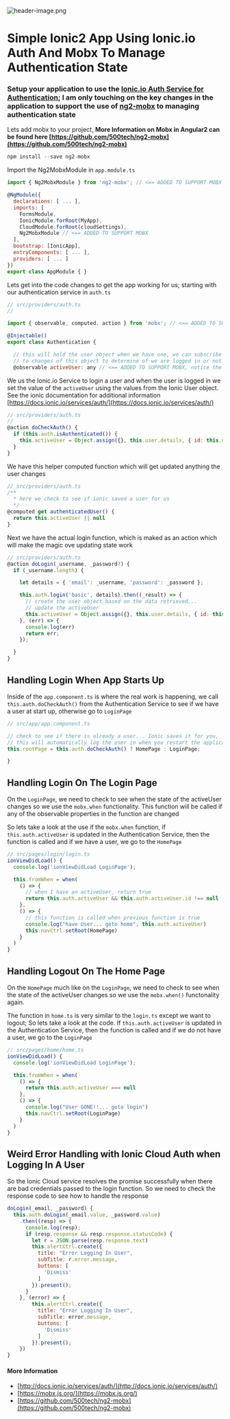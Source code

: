 ![header-image.png](header-image.png)

Simple Ionic2 App Using Ionic.io Auth And Mobx To Manage Authentication State
==


### Setup your application to use the [Ionic.io Auth Service for Authentication](https://docs.ionic.io/services/auth/); I am only touching on the key changes in the application to support the use of [ng2-mobx](https://github.com/500tech/ng2-mobx) to managing authentication state

Lets add mobx to your project, **More Information on Mobx in Angular2 can be found here [https://github.com/500tech/ng2-mobx](https://github.com/500tech/ng2-mobx)**
```Javascript
npm install --save ng2-mobx
```
Import the Ng2MobxModule in `app.module.ts`
```Javascript
import { Ng2MobxModule } from 'ng2-mobx'; // <== ADDED TO SUPPORT MOBX

@NgModule({
  declarations: [ ... ],
  imports: [
    FormsModule,
    IonicModule.forRoot(MyApp),
    CloudModule.forRoot(cloudSettings),
    Ng2MobxModule // <== ADDED TO SUPPORT MOBX
  ],
  bootstrap: [IonicApp],
  entryComponents: [ ... ],
  providers: [ ... ]
})
export class AppModule { }
```

Lets get into the code changes to get the app working for us; starting with our authentication service in `auth.ts`
```Javascript
// src/providers/auth.ts
//

import { observable, computed, action } from 'mobx'; // <== ADDED TO SUPPORT MOBX

@Injectable()
export class Authentication {

  // this will hold the user object when we have one, we can subscribe
  // to changes of this object to determine of we are logged in or not
  @observable activeUser: any // <== ADDED TO SUPPORT MOBX, notice the @observable annotation
```

We us the Ionic.io Service to login a user and when the user is logged in we set the value of the `activeUser` using the values from the Ionic User object.
See the ionic documentation for additional information [https://docs.ionic.io/services/auth/](https://docs.ionic.io/services/auth/)
```Javascript
// src/providers/auth.ts
//
@action doCheckAuth() {
  if (this.auth.isAuthenticated()) {
    this.activeUser = Object.assign({}, this.user.details, { id: this.user.id });
  }
}
````
We have this helper computed function which will get updated anything the user changes
```Javascript
// src/providers/auth.ts
/**
  * here we check to see if ionic saved a user for us
  */
@computed get authenticatedUser() {
  return this.activeUser || null
}
```
Next we have the actual login function, which is maked as an action which will make the magic ove updating state work
```Javascript
// src/providers/auth.ts
@action doLogin(_username, _password?) {
  if (_username.length) {

    let details = { 'email': _username, 'password': _password };

    this.auth.login('basic', details).then((_result) => {
      // create the user object based on the data retrieved...
      // update the activeUser
      this.activeUser = Object.assign({}, this.user.details, { id: this.user.id });
    }, (err) => {
      console.log(err)
      return err;
    });

  }
}
```
## Handling Login When App Starts Up
Inside of the `app.component.ts` is where the real work is happening, we call `this.auth.doCheckAuth()` from the Authentication 
Service to see if we have a user at start up, otherwise go to `LoginPage`
```Javascript
// src/app/app.component.ts

// check to see if there is already a user... Ionic saves it for you,
// this will automatically log the user in when you restart the application
this.rootPage = this.auth.doCheckAuth() ? HomePage : LoginPage;

}
```
## Handling Login On The Login Page
On the `LoginPage`, we need to check to see when the state of the activeUser changes so we use the `mobx.when` functionality.
This function will be called if any of the observable properties in the function are changed

So lets take a look at the use if the `mobx.when` function, if `this.auth.activeUser` is updated in the Authentication Service, then the function is called and if we have a user, we go to the `HomePage`
```Javascript
// src/pages/login/login.ts
ionViewDidLoad() {
  console.log('ionViewDidLoad LoginPage');

  this.fromWhen = when(
    () => {
      // when I have an activeUser, return true
      return this.auth.activeUser && this.auth.activeUser.id !== null
    },
    () => {
      // this function is called when previous function is true
      console.log("have User... goto home", this.auth.activeUser)
      this.navCtrl.setRoot(HomePage)
    }
  )
}
```
## Handling Logout On The Home Page
On the `HomePage` much like on the `LoginPage`, we need to check to see when the state of the activeUser changes so we use the `mobx.when()` functonality again.

The function in `home.ts` is very similar to the `login.ts` except we want to logout; So lets take a look at the code. If `this.auth.activeUser` is updated in the Authentication Service, then the function is called and if we do not have a user, we go to the `LoginPage`
```Javascript
// src/pages/home/home.ts
ionViewDidLoad() {
  console.log('ionViewDidLoad LoginPage');

  this.fromWhen = when(
    () => {
      return this.auth.activeUser === null
    },
    () => {
      console.log("User GONE!!... goto login")
      this.navCtrl.setRoot(LoginPage)
    }
  )
}
```

## Weird Error Handling with Ionic Cloud Auth when Logging In A User
So the Ionic Cloud service resolves the promise successfully when there are bad credentials passed to the login function. So we need to check the response code to see how to handle the response
```Javascript
doLogin(_email, _password) {
  this.auth.doLogin(_email.value, _password.value)
    .then((resp) => {
      console.log(resp);
      if (resp.response && resp.response.statusCode) {
        let r = JSON.parse(resp.response.text)
        this.alertCtrl.create({
          title: "Error Logging In User",
          subTitle: r.error.message,
          buttons: [
            'Dismiss'
          ]
        }).present();
      }
    }, (error) => {
        this.alertCtrl.create({
          title: "Error Logging In User",
          subTitle: error.message,
          buttons: [
            'Dismiss'
          ]
        }).present();
    })
}
```
#### More Information

- [http://docs.ionic.io/services/auth/](http://docs.ionic.io/services/auth/)
- [https://mobx.js.org/](https://mobx.js.org/)
- [https://github.com/500tech/ng2-mobx](https://github.com/500tech/ng2-mobx)
